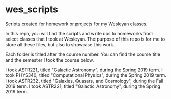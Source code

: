 # wes_scripts
Scripts created for homework or projects for my Wesleyan classes.

In this repo, you will find the scripts and write ups to homeworks from select classes that I took at Wesleyan.
The purpose of this repo is for me to store all these files, but also to showcase this work.

Each folder is titled after the course number.
You can find the course title and the semester I took the course below.


I took ASTR221, titled "Galactic Astronomy", during the Spring 2019 term.
I took PHYS340, titled "Computational Physics", during the Spring 2019 term.
I took ASTR232, titled "Galaxies, Quasars, and Cosmology", during the Fall 2019 term.
I took ASTR221, titled "Galactic Astronomy", during the Spring 2019 term.
